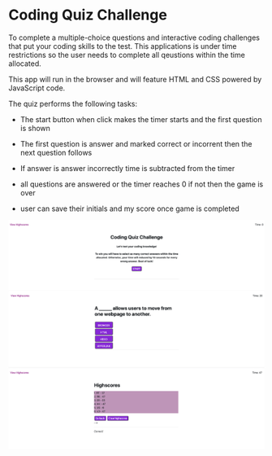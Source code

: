 # Coding Quiz Challenge

To complete a multiple-choice questions and interactive coding challenges that put your coding skills to the test. This applications is under time restrictions so the user needs to complete all qeustions within the time allocated.

This app will run in the browser and will feature HTML and CSS powered by JavaScript code. 


The quiz performs the following tasks: 

 - The start button when click makes the timer starts and the first question is shown

 - The first question is answer and marked correct or incorrent then the next question follows

 - If answer is answer incorrectly time is subtracted from the timer

 - all questions are answered or the timer reaches 0 if not then the game is over

 - user can save their initials and my score once game is completed

 !["screen shot 1 of website after adjustments"](./images/screenShoot-01.png)
 !["screen shot 1 of website after adjustments"](./images/screenShoot-02.png)
 !["screen shot 1 of website after adjustments"](./images/screenShoot-03.png)

